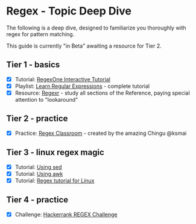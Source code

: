 # Regex - Topic Deep Dive

The following is a deep dive, designed to familiarize you thoroughly with regex for pattern matching.

This guide is currently "in Beta" awaiting a resource for Tier 2.

## Tier 1 - basics
- [x]  Tutorial: [RegexOne Interactive Tutorial](https://regexone.com/)  
- [x]  Playlist: [Learn Regular Expressions](https://www.youtube.com/playlist?list=PLfdtiltiRHWGRPyPMGuLPWuiWgEI9Kp1w) - complete tutorial   
- [x]  Resource: [Regexr](http://regexr.com/) - study all sections of the Reference, paying special attention to "lookaround"   

## Tier 2 - practice
- [x]  Practice: [Regex Classroom](https://regex-classroom.herokuapp.com/map) - created by the amazing Chingu @ksmai

## Tier 3 - linux regex magic
- [x]  Tutorial: [Using sed](https://likegeeks.com/sed-linux/) 
- [x]  Tutorial: [Using awk](https://likegeeks.com/awk-command/)
- [x]  Tutorial: [Regex tutorial for Linux](https://likegeeks.com/regex-tutorial-linux/) 

## Tier 4 - practice
- [x]  Challenge: [Hackerrank REGEX Challenge](https://www.hackerrank.com/chingu-challenge-8-regex)
